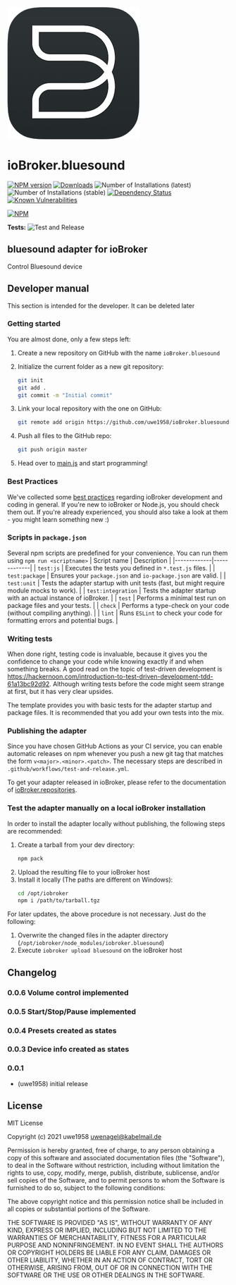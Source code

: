 ![Logo](admin/bluesoundlogo.png)
# ioBroker.bluesound

[![NPM version](http://img.shields.io/npm/v/iobroker.bluesound.svg)](https://www.npmjs.com/package/iobroker.bluesound)
[![Downloads](https://img.shields.io/npm/dm/iobroker.bluesound.svg)](https://www.npmjs.com/package/iobroker.bluesound)
![Number of Installations (latest)](http://iobroker.live/badges/bluesound-installed.svg)
![Number of Installations (stable)](http://iobroker.live/badges/bluesound-stable.svg)
[![Dependency Status](https://img.shields.io/david/uwe1958/iobroker.bluesound.svg)](https://david-dm.org/uwe1958/iobroker.bluesound)
[![Known Vulnerabilities](https://snyk.io/test/github/uwe1958/ioBroker.bluesound/badge.svg)](https://snyk.io/test/github/uwe1958/ioBroker.bluesound)

[![NPM](https://nodei.co/npm/iobroker.bluesound.png?downloads=true)](https://nodei.co/npm/iobroker.bluesound/)

**Tests:** ![Test and Release](https://github.com/uwe1958/ioBroker.bluesound/workflows/Test%20and%20Release/badge.svg)

## bluesound adapter for ioBroker

Control Bluesound device

## Developer manual
This section is intended for the developer. It can be deleted later

### Getting started

You are almost done, only a few steps left:
1. Create a new repository on GitHub with the name `ioBroker.bluesound`
1. Initialize the current folder as a new git repository:  
	```bash
	git init
	git add .
	git commit -m "Initial commit"
	```
1. Link your local repository with the one on GitHub:  
	```bash
	git remote add origin https://github.com/uwe1958/ioBroker.bluesound
	```

1. Push all files to the GitHub repo:  
	```bash
	git push origin master
	```

1. Head over to [main.js](main.js) and start programming!

### Best Practices
We've collected some [best practices](https://github.com/ioBroker/ioBroker.repositories#development-and-coding-best-practices) regarding ioBroker development and coding in general. If you're new to ioBroker or Node.js, you should
check them out. If you're already experienced, you should also take a look at them - you might learn something new :)

### Scripts in `package.json`
Several npm scripts are predefined for your convenience. You can run them using `npm run <scriptname>`
| Script name | Description |
|-------------|-------------|
| `test:js` | Executes the tests you defined in `*.test.js` files. |
| `test:package` | Ensures your `package.json` and `io-package.json` are valid. |
| `test:unit` | Tests the adapter startup with unit tests (fast, but might require module mocks to work). |
| `test:integration` | Tests the adapter startup with an actual instance of ioBroker. |
| `test` | Performs a minimal test run on package files and your tests. |
| `check` | Performs a type-check on your code (without compiling anything). |
| `lint` | Runs `ESLint` to check your code for formatting errors and potential bugs. |

### Writing tests
When done right, testing code is invaluable, because it gives you the 
confidence to change your code while knowing exactly if and when 
something breaks. A good read on the topic of test-driven development 
is https://hackernoon.com/introduction-to-test-driven-development-tdd-61a13bc92d92. 
Although writing tests before the code might seem strange at first, but it has very 
clear upsides.

The template provides you with basic tests for the adapter startup and package files.
It is recommended that you add your own tests into the mix.

### Publishing the adapter
Since you have chosen GitHub Actions as your CI service, you can 
enable automatic releases on npm whenever you push a new git tag that matches the form 
`v<major>.<minor>.<patch>`. The necessary steps are described in `.github/workflows/test-and-release.yml`.

To get your adapter released in ioBroker, please refer to the documentation 
of [ioBroker.repositories](https://github.com/ioBroker/ioBroker.repositories#requirements-for-adapter-to-get-added-to-the-latest-repository).

### Test the adapter manually on a local ioBroker installation
In order to install the adapter locally without publishing, the following steps are recommended:
1. Create a tarball from your dev directory:  
	```bash
	npm pack
	```
1. Upload the resulting file to your ioBroker host
1. Install it locally (The paths are different on Windows):
	```bash
	cd /opt/iobroker
	npm i /path/to/tarball.tgz
	```

For later updates, the above procedure is not necessary. Just do the following:
1. Overwrite the changed files in the adapter directory (`/opt/iobroker/node_modules/iobroker.bluesound`)
1. Execute `iobroker upload bluesound` on the ioBroker host

## Changelog

### 0.0.6 Volume control implemented
### 0.0.5 Start/Stop/Pause implemented
### 0.0.4 Presets created as states
### 0.0.3 Device info created as states
### 0.0.1
* (uwe1958) initial release

## License
MIT License

Copyright (c) 2021 uwe1958 <uwenagel@kabelmail.de>

Permission is hereby granted, free of charge, to any person obtaining a copy
of this software and associated documentation files (the "Software"), to deal
in the Software without restriction, including without limitation the rights
to use, copy, modify, merge, publish, distribute, sublicense, and/or sell
copies of the Software, and to permit persons to whom the Software is
furnished to do so, subject to the following conditions:

The above copyright notice and this permission notice shall be included in all
copies or substantial portions of the Software.

THE SOFTWARE IS PROVIDED "AS IS", WITHOUT WARRANTY OF ANY KIND, EXPRESS OR
IMPLIED, INCLUDING BUT NOT LIMITED TO THE WARRANTIES OF MERCHANTABILITY,
FITNESS FOR A PARTICULAR PURPOSE AND NONINFRINGEMENT. IN NO EVENT SHALL THE
AUTHORS OR COPYRIGHT HOLDERS BE LIABLE FOR ANY CLAIM, DAMAGES OR OTHER
LIABILITY, WHETHER IN AN ACTION OF CONTRACT, TORT OR OTHERWISE, ARISING FROM,
OUT OF OR IN CONNECTION WITH THE SOFTWARE OR THE USE OR OTHER DEALINGS IN THE
SOFTWARE.
